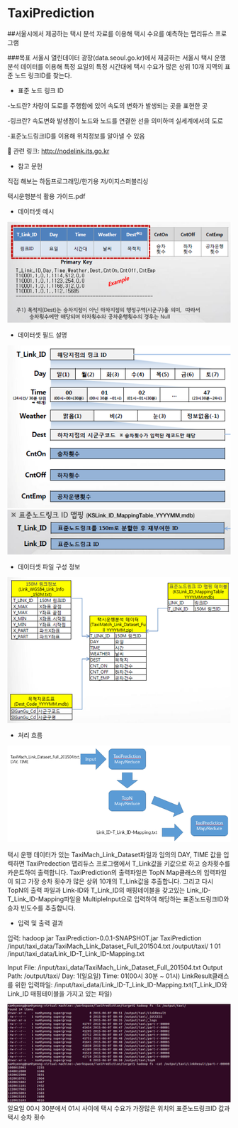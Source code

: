 # TaxiPrediction
##서울시에서 제공하는 택시 분석 자료를 이용해 택시 수요를 예측하는 맵리듀스 프로그램

###목표
서울시 열린데이터 광장(data.seoul.go.kr)에서 제공하는 서울시 택시 운행 분석 데이터를 이용해 특정 요일의 특정 시간대에 택시 수요가 많은 상위 10개 지역의 표준 노드 링크ID를 찾는다.



* 표준 노드 링크 ID

-노드란? 차량이 도로를 주행함에 있어 속도의 변화가 발생되는 곳을 표현한 곳

-링크란? 속도변화 발생점이 노드와 노드를 연결한 선을 의미하며 실세계에서의 도로

-표준노드링크ID를 이용해 위치정보를 알아낼 수 있음
	
	관련 링크: http://nodelink.its.go.kr





* 참고 문헌

직접 해보는 하둡프로그래밍/한기용 저/이지스퍼블리싱

택시운행분석 활용 가이드.pdf





* 데이터셋 예시

![alt text](screenshots/1.png)





* 데이터셋 필드 설명

![alt text](screenshots/2.png)
![alt text](screenshots/3.png)





* 데이터셋 파일 구성 정보

![alt text](screenshots/4.png)





* 처리 흐름

![alt text](screenshots/5.png)

택시 운행 데이터가 있는 TaxiMach_Link_Dataset파일과 임의의 DAY, TIME 값을 입력하면 TaxiPredection 맵리듀스 프로그램에서 T_Link값을 키값으로 하고 승차횟수를 카운트하여 출력합니다. TaxiPrediction의 출력파일은 TopN Map클래스의 입력파일이 되고 가장 승차 횟수가 많은 상위 10개의 T_Link값을 추출합니다. 그리고 다시 TopN의 출력 파일과 Link-ID와 T_Link_ID의 매핑테이블을 갖고있는 Link_ID-T_Link_ID-Mapping파일을 MultipleInput으로 입력하여 해당하는 표존노드링크ID와 승자 빈도수를 추출합니다.





* 입력 및 출력 결과

입력: hadoop jar TaxiPrediction-0.0.1-SNAPSHOT.jar TaxiPrediction /input/taxi_data/TaxiMach_Link_Dataset_Full_201504.txt /output/taxi/ 1 01 /input/taxi_data/Link_ID-T_Link_ID-Mapping.txt

Input File: /input/taxi_data/TaxiMach_Link_Dataset_Full_201504.txt
Output Path: /output/taxi/
Day: 1(일요일)
Time: 01(00시 30분 ~ 01시)
LinkResult클래스를 위한 입력파일: /input/taxi_data/Link_ID-T_Link_ID-Mapping.txt(T_Link_ID와 Link_ID 매핑테이블을 가지고 있는 파일)

![alt text](screenshots/6.png)
일요일 00시 30분에서 01시 사이에 택시 수요가 가장많은 위치의 표준노드링크ID 값과 택시 승차 횟수
